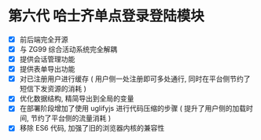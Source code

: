 # 第六代 哈士齐单点登录登陆模块

- [x] 前后端完全开源
- [x] 与 ZG99 综合活动系统完全解耦
- [x] 提供会话管理功能
- [x] 提供表单导出功能
- [x] 对已注册用户进行缓存 ( 用户侧一处注册即可多处通行, 同时在平台侧节约了短信下发资源的消耗 )
- [x] 优化数据结构, 精简导出到全局的变量
- [x] 在部署阶段增加了使用 uglifyjs 进行代码压缩的步骤 ( 提升了用户侧的加载时间, 节约了平台侧的流量消耗 )
- [x] 移除 ES6 代码, 加强了旧的浏览器内核的兼容性
